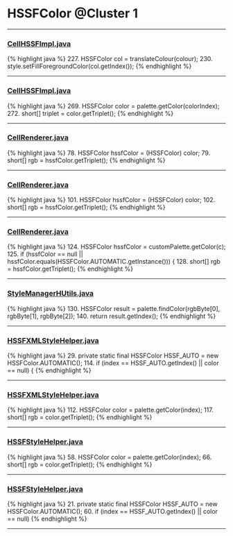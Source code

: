 # HSSFColor @Cluster 1

***

### [CellHSSFImpl.java](https://searchcode.com/codesearch/view/72854667/)
{% highlight java %}
227. HSSFColor col = translateColour(colour);
230. style.setFillForegroundColor(col.getIndex());
{% endhighlight %}

***

### [CellHSSFImpl.java](https://searchcode.com/codesearch/view/72854667/)
{% highlight java %}
269. HSSFColor color = palette.getColor(colorIndex);
272.     short[] triplet = color.getTriplet();
{% endhighlight %}

***

### [CellRenderer.java](https://searchcode.com/codesearch/view/121321564/)
{% highlight java %}
78. HSSFColor hssfColor = (HSSFColor) color;
79. short[] rgb = hssfColor.getTriplet();
{% endhighlight %}

***

### [CellRenderer.java](https://searchcode.com/codesearch/view/121321564/)
{% highlight java %}
101. HSSFColor hssfColor = (HSSFColor) color;
102. short[] rgb = hssfColor.getTriplet();
{% endhighlight %}

***

### [CellRenderer.java](https://searchcode.com/codesearch/view/121321564/)
{% highlight java %}
124. HSSFColor hssfColor = customPalette.getColor(c);
125. if (hssfColor == null || hssfColor.equals(HSSFColor.AUTOMATIC.getInstance())) {
128.   short[] rgb = hssfColor.getTriplet();
{% endhighlight %}

***

### [StyleManagerHUtils.java](https://searchcode.com/codesearch/view/122565152/)
{% highlight java %}
130. HSSFColor result = palette.findColor(rgbByte[0], rgbByte[1], rgbByte[2]);
140. return result.getIndex();
{% endhighlight %}

***

### [HSSFXMLStyleHelper.java](https://searchcode.com/codesearch/view/110498463/)
{% highlight java %}
29. private static final HSSFColor HSSF_AUTO = new HSSFColor.AUTOMATIC();
114.   if (index == HSSF_AUTO.getIndex() || color == null) {
{% endhighlight %}

***

### [HSSFXMLStyleHelper.java](https://searchcode.com/codesearch/view/110498463/)
{% highlight java %}
112. HSSFColor color = palette.getColor(index);
117.   short[] rgb = color.getTriplet();
{% endhighlight %}

***

### [HSSFStyleHelper.java](https://searchcode.com/codesearch/view/112283811/)
{% highlight java %}
58. HSSFColor color = palette.getColor(index);
66.   short[] rgb = color.getTriplet();
{% endhighlight %}

***

### [HSSFStyleHelper.java](https://searchcode.com/codesearch/view/112283811/)
{% highlight java %}
21. private static final HSSFColor HSSF_AUTO = new HSSFColor.AUTOMATIC();
60.   if (index == HSSF_AUTO.getIndex() || color == null)
{% endhighlight %}

***

